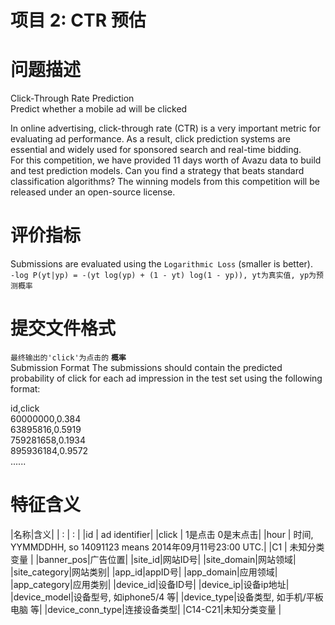 # 项目 2: CTR 预估

# 问题描述

Click-Through Rate Prediction   
Predict whether a mobile ad will be clicked

In online advertising, click-through rate (CTR) is a very important metric for evaluating ad performance. As a result, click prediction systems are essential and widely used for sponsored search and real-time bidding.   
For this competition, we have provided 11 days worth of Avazu data to build and test prediction models. Can you find a strategy that beats standard classification algorithms? The winning models from this competition will be released under an open-source license.

# 评价指标

Submissions are evaluated using the `Logarithmic Loss` (smaller is better).   
`-log P(yt|yp) = -(yt log(yp) + (1 - yt) log(1 - yp)), yt为真实值, yp为预测概率`

# 提交文件格式

`最终输出的'click'为点击的` **`概率`**   
Submission Format
The submissions should contain the predicted probability of click for each ad impression in the test set using the following format:

id,click   
60000000,0.384   
63895816,0.5919   
759281658,0.1934   
895936184,0.9572   
......


# 特征含义

|名称|含义|
| : | : |
|id | ad identifier|
|click | 1是点击 0是末点击|
|hour | 时间, YYMMDDHH, so 14091123 means 2014年09月11号23:00 UTC.|
|C1 | 未知分类变量 |
|banner_pos|广告位置|
|site_id|网站ID号|
|site_domain|网站领域|
|site_category|网站类别|
|app_id|appID号|
|app_domain|应用领域|
|app_category|应用类别|
|device_id|设备ID号|
|device_ip|设备ip地址|
|device_model|设备型号, 如iphone5/4 等|
|device_type|设备类型, 如手机/平板电脑 等|
|device_conn_type|连接设备类型|
|C14-C21|未知分类变量 |


